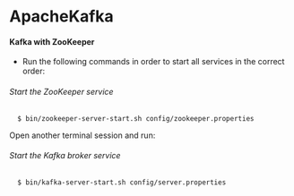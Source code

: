 # ApacheKafka

#### Kafka with ZooKeeper
* Run the following commands in order to start all services in the correct order:

###### Start the ZooKeeper service
      $ bin/zookeeper-server-start.sh config/zookeeper.properties
      
Open another terminal session and run:

###### Start the Kafka broker service
      $ bin/kafka-server-start.sh config/server.properties
